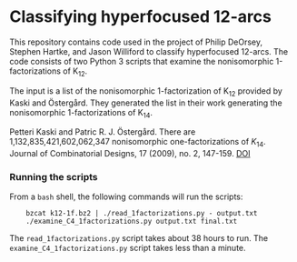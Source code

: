 # Classifying hyperfocused 12-arcs

This repository contains code used in the project of Philip DeOrsey, Stephen Hartke, and Jason Williford to classify hyperfocused 12-arcs.  The code consists of two Python 3 scripts that examine the nonisomorphic 1-factorizations of K<sub>12</sub>.

The input is a list of the nonisomorphic 1-factorization of K<sub>12</sub> provided by Kaski and Östergård.  They generated the list in their work generating the nonisomorphic 1-factorizations of K<sub>14</sub>.

Petteri Kaski and Patric R. J. Östergård. There are 1,132,835,421,602,062,347 nonisomorphic one-factorizations of $K_{14}$. Journal of Combinatorial Designs, 17 (2009), no. 2, 147-159.
[DOI](https://doi.org/10.1002/jcd.20188)

### Running the scripts

From a `bash` shell, the following commands will run the scripts:

```
    bzcat k12-1f.bz2 | ./read_1factorizations.py - output.txt
    ./examine_C4_1factorizations.py output.txt final.txt
```

The `read_1factorizations.py` script takes about 38 hours to run.  The `examine_C4_1factorizations.py` script takes less than a minute.
